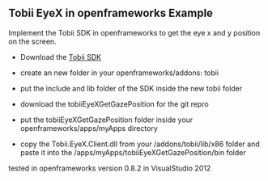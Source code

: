 Tobii EyeX in openframeworks Example
------------------------------------

Implement the Tobii SDK in openframeworks to get the eye x and y position on the screen.

- Download the [Tobii SDK]
- create an new folder in your openframeworks/addons: tobii 
- put the include and lib folder of the SDK inside the new tobii folder

- download the tobiiEyeXGetGazePosition for the git repro
- put the tobiiEyeXGetGazePosition folder inside your openframeworks/apps/myApps directory

- copy the Tobii.EyeX.Client.dll from your /addons/tobii/lib/x86 folder and paste it into the /apps/myApps/tobiiEyeXGetGazePosition/bin folder

tested in openframeworks version 0.8.2 in VisualStudio 2012



  [Tobii SDK]: http://developer.tobii.com/eyex-setup/